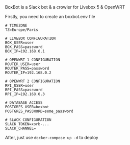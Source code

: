 BoxBot is a Slack bot & a crowler for Livebox 5 & OpenWRT

Firstly, you need to create an boxbot.env file
```
# TIMEZONE
TZ=Europe/Paris

# LIVEBOX CONFIGURATION
BOX_USER=user
BOX_PASS=password
BOX_IP=192.168.0.1

# OPENWRT 1 CONFIGURATION
ROUTER_USER=user
ROUTER_PASS=password
ROUTER_IP=192.168.0.2

# OPENWRT 2 CONFIGURATION
RPI_USER=user
RPI_PASS=password
RPI_IP=192.168.0.3

# DATABASE ACCESS
POSTGRES_USER=boxbot
POSTGRES_PASSWORD=some_password

# SLACK CONFIGURATION
SLACK_TOKEN=xorb-...
SLACK_CHANNEL=
```

After, just use `docker-compose up -d` to deploy
